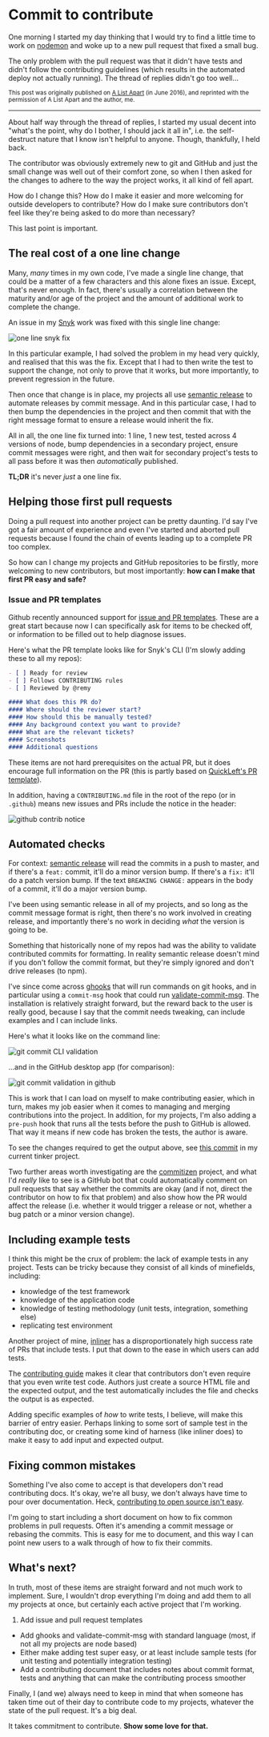 # Commit to contribute

One morning I started my day thinking that I would try to find a little time to work on [nodemon](http://nodemon.io) and woke up to a new pull request that fixed a small bug.

The only problem with the pull request was that it didn't have tests and didn't follow the contributing guidelines (which results in the automated deploy not actually running). The thread of replies didn't go too well...

<!--more-->

<small>This post was originally published on [A List Apart](http://alistapart.com/article/commit-to-contribute) (in June 2016), and reprinted with the permission of A List Apart and the author, me.</small>

---

About half way through the thread of replies, I started my usual decent into "what's the point, why do I bother, I should jack it all in", i.e. the self-destruct nature that I know isn't helpful to anyone. Though, thankfully, I held back.

The contributor was obviously extremely new to git and GitHub and just the small change was well out of their comfort zone, so when I then asked for the changes to adhere to the way the project works, it all kind of fell apart.

How do I change this? How do I make it easier and more welcoming for outside developers to contribute? How do I make sure contributors don't feel like they're being asked to do more than necessary?

This last point is important.

## The real cost of a one line change

Many, *many* times in my own code, I've made a single line change, that could be a matter of a few characters and this alone fixes an issue. Except, that's never enough. In fact, there's usually a correlation between the maturity and/or age of the project and the amount of additional work to complete the change.

An issue in my [Snyk](https://snyk.io) work was fixed with this single line change:

![one line snyk fix](/images/one-line-change.png)

In this particular example, I had solved the problem in my head very quickly, and realised that this was the fix. Except that I had to then write the test to support the change, not only to prove that it works, but more importantly, to prevent regression in the future.

Then once that change is in place, my projects all use [semantic release](https://www.npmjs.org/semantic-release) to automate releases by commit message. And in this particular case, I had to then bump the dependencies in the project and then commit that with the right message format to ensure a release would inherit the fix.

All in all, the one line fix turned into: 1 line, 1 new test, tested across 4 versions of node, bump dependencies in a secondary project, ensure commit messages were right, and then wait for secondary project's tests to all pass before it was then *automatically* published.

**TL;DR** it's never *just* a one line fix.

## Helping those first pull requests

Doing a pull request into another project can be pretty daunting. I'd say I've got a fair amount of experience and even I've started and aborted pull requests because I found the chain of events leading up to a complete PR too complex.

So how can I change my projects and GitHub repositories to be firstly, more welcoming to new contributors, but most importantly: **how can I make that first PR easy and safe?**

### Issue and PR templates

Github recently announced support for [issue and PR templates](https://github.com/blog/2111-issue-and-pull-request-templates). These are a great start because now I can specifically ask for items to be checked off, or information to be filled out to help diagnose issues.

Here's what the PR template looks like for Snyk's CLI (I'm slowly adding these to all my repos):

```markdown
- [ ] Ready for review
- [ ] Follows CONTRIBUTING rules
- [ ] Reviewed by @remy

#### What does this PR do?
#### Where should the reviewer start?
#### How should this be manually tested?
#### Any background context you want to provide?
#### What are the relevant tickets?
#### Screenshots
#### Additional questions
```

These items are not hard prerequisites on the actual PR, but it does encourage full information on the PR (this is partly based on [QuickLeft's PR template](https://quickleft.com/blog/pull-request-templates-make-code-review-easier/)).

In addition, having a `CONTRIBUTING.md` file in the root of the repo (or in `.github`) means new issues and PRs include the notice in the header:

![github contrib notice](/images/github-contrib-notice.png)

## Automated checks

For context: [semantic release](https://www.npmjs.org/semantic-release) will read the commits in a push to master, and if there's a `feat:` commit, it'll do a minor version bump. If there's a `fix:` it'll do a patch version bump. If the text `BREAKING CHANGE:` appears in the body of a commit, it'll do a major version bump.

I've been using semantic release in all of my projects, and so long as the commit message format is right, then there's no work involved in creating release, and importantly there's no work in deciding *what* the version is going to be.

Something that historically none of my repos had was the ability to validate contributed commits for formatting. In reality semantic release doesn't mind if you don't follow the commit format, but they're simply ignored and don't drive releases (to npm).

I've since come across [ghooks](https://www.npmjs.com/package/ghooks) that will run commands on git hooks, and in particular using a `commit-msg` hook that could run [validate-commit-msg](https://www.npmjs.com/package/validate-commit-msg). The installation is relatively straight forward, but the reward back to the user is really good, because I say that the commit needs tweaking, can include examples and I can include links.

Here's what it looks like on the command line:

![git commit CLI validation](/images/git-commit-cli-validation.png)

...and in the GitHub desktop app (for comparison):

![git commit validation in github](/images/git-commit-validation.png)

This is work that I can load on myself to make contributing easier, which in turn, makes my job easier when it comes to managing and merging contributions into the project. In addition, for my projects, I'm also adding a `pre-push` hook that runs all the tests before the push to GitHub is allowed. That way it means if new code has broken the tests, the author is aware.

To see the changes required to get the output above, see [this commit](https://github.com/remy/clite/commit/fc36b01005fb37fc1a16079d4ab3ca5bd5e4450d) in my current tinker project.

Two further areas worth investigating are the [commitizen](https://www.npmjs.com/package/commitizen) project, and what I'd *really* like to see is a GitHub bot that could automatically comment on pull requests that say whether the commits are okay (and if not, direct the contributor on how to fix that problem) and also show how the PR would affect the release (i.e. whether it would trigger a release or not, whether a bug patch or a minor version change).

## Including example tests

I think this might be the crux of problem: the lack of example tests in any project. Tests can be tricky because they consist of all kinds of minefields, including:

- knowledge of the test framework
- knowledge of the application code
- knowledge of testing methodology (unit tests, integration, something else)
- replicating test environment

Another project of mine, [inliner](https://github.com/remy/inliner) has a disproportionately high success rate of PRs that include tests. I put that down to the ease in which users can add tests.

The [contributing guide](https://github.com/remy/inliner/blob/master/CONTRIBUTING.md) makes it clear that contributors don't even require that you even write test code. Authors just create a source HTML file and the expected output, and the test automatically includes the file and checks the output is as expected.

Adding specific examples of *how* to write tests, I believe, will make this barrier of entry easier. Perhaps linking to some sort of sample test in the contributing doc, or creating some kind of harness (like inliner does) to make it easy to add input and expected output.

## Fixing common mistakes

Something I've also come to accept is that developers don't read contributing docs. It's okay, we're all busy, we don't always have time to pour over documentation. Heck, [contributing to open source isn't easy](https://remysharp.com/2015/01/09/dont-like-open-source).

I'm going to start including a short document on how to fix common problems in pull requests. Often it's amending a commit message or rebasing the commits. This is easy for me to document, and this way I can point new users to a walk through of how to fix their commits.

## What's next?

In truth, most of these items are straight forward and not much work to implement. Sure, I wouldn't drop everything I'm doing and add them to all my projects at once, but certainly each active project that I'm working.

1. Add issue and pull request templates
* Add ghooks and validate-commit-msg with standard language (most, if not all my projects are node based)
* Either make adding test super easy, or at least include sample tests (for unit testing and potentially integration testing)
* Add a contributing document that includes notes about commit format, tests and anything that can make the contributing process smoother

Finally, I (and we) always need to keep in mind that when someone has taken time out of their day to contribute code to my projects, whatever the state of the pull request. It's a big deal.

It takes commitment to contribute. **Show some love for that.**
